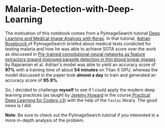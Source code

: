 # Malaria-Detection-with-Deep-Learning

The motivation of this notebook comes from a PyImageSearch tutorial [Deep Learning and Medical Image Analysis with Keras](https://www.pyimagesearch.com/2018/12/03/deep-learning-and-medical-image-analysis-with-keras/). In that tutorial, [Adrian Rosebrock ](https://www.pyimagesearch.com/author/adrian/) of PyImageSearch briefed about medical tests condicted for testing malaria and how he was able to achieve SOTA score over the work as discussed in [Pre-trained convolutional neural networks as feature extractors toward improved parasite detection in thin blood smear images](https://lhncbc.nlm.nih.gov/system/files/pub9752.pdf) by Rajaraman et al. Adrian's model was able to yield an accuracy score of **97%** with a training time of about **54 minutes** on Titan X GPU, whereas the model discussed in the paper took **almost a day** to train and generated an accuracy score of **95.9%**. 

So, I decided to challenge **myself** to see if I could apply the modern deep learning practices (as taught by [Jeremy Howard](https://www.linkedin.com/in/howardjeremy) in the course[ Practical Deep Learning for Coders v3](https://course.fast.ai)) with the help of the `fastai` library. The good news is *I did*. 

**Note**: Be sure to check out the PyImageSearch tutorial if you interested in a more in-depth analysis of the problem.
